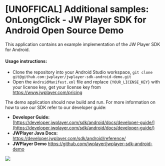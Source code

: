 # [UNOFFICAL] Additional samples: OnLongClick - JW Player SDK for Android Open Source Demo

This application contains an example implementation of the JW Player SDK for Android.

#### Usage instructions:

-	Clone the repository into your Android Studio workspace, `git clone git@github.com:jwplayer/jwplayer-sdk-android-demo.git`
-	Open the `AndroidManifest.xml` file and replace `{YOUR_LICENSE_KEY}` with your license key, get your license key from https://www.jwplayer.com/pricing

The demo application should now build and run. 
For more information on how to use our SDK refer to our developer guide:

* **Developer Guide:** [https://developer.jwplayer.com/sdk/android/docs/developer-guide/](https://developer.jwplayer.com/sdk/android/docs/developer-guide/)
* **JWPlayer Java Docs:** https://developer.jwplayer.com/sdk/android/reference/
* **JWPlayer Demo** https://github.com/jwplayer/jwplayer-sdk-android-demo

![](https://media.giphy.com/media/JszD2lq8DMepviPYEf/giphy.gif)
